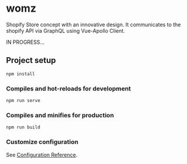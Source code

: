 # womz
Shopify Store concept with an innovative design. It communicates to the shopify API via GraphQL using Vue-Apollo Client. 

IN PROGRESS...

## Project setup
```
npm install
```

### Compiles and hot-reloads for development
```
npm run serve
```

### Compiles and minifies for production
```
npm run build
```

### Customize configuration
See [Configuration Reference](https://cli.vuejs.org/config/).
